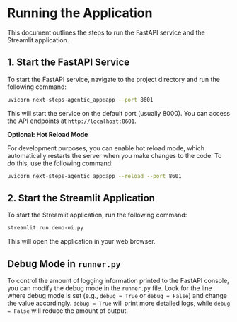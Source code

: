 # Running the Application

This document outlines the steps to run the FastAPI service and the Streamlit application.

## 1. Start the FastAPI Service

To start the FastAPI service, navigate to the project directory and run the following command:

```bash
uvicorn next-steps-agentic_app:app --port 8601
```

This will start the service on the default port (usually 8000). You can access the API endpoints at `http://localhost:8601`.

**Optional: Hot Reload Mode**

For development purposes, you can enable hot reload mode, which automatically restarts the server when you make changes to the code. To do this, use the following command:

```bash
uvicorn next-steps-agentic_app:app --reload --port 8601
```

## 2. Start the Streamlit Application

To start the Streamlit application, run the following command:

```bash
streamlit run demo-ui.py
```

This will open the application in your web browser.

## Debug Mode in `runner.py`

To control the amount of logging information printed to the FastAPI console, you can modify the debug mode in the `runner.py` file.  Look for the line where debug mode is set (e.g., `debug = True` or `debug = False`) and change the value accordingly.  `debug = True` will print more detailed logs, while `debug = False` will reduce the amount of output.